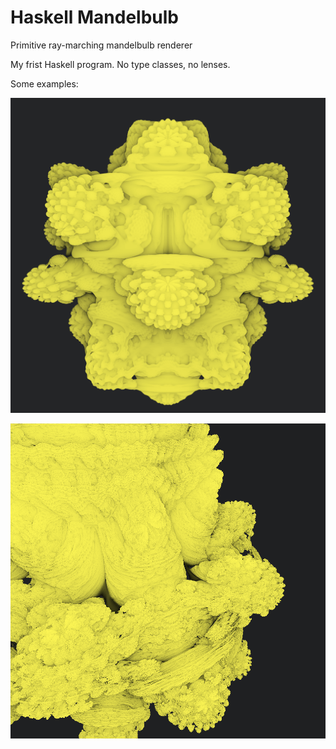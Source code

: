 # Haskell Mandelbulb
Primitive ray-marching mandelbulb renderer

My frist Haskell program. No type classes, no lenses. 

Some examples:

![alt text](https://raw.githubusercontent.com/kraglik/mandelbulb-haskell/master/low_detail.png)



![alt text](https://raw.githubusercontent.com/kraglik/mandelbulb-haskell/master/high_detail.png)
